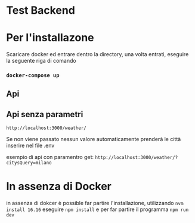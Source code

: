 # Test Backend
# Per l'installazone 

Scaricare docker ed entrare dentro la directory, una volta entrati, eseguire la seguente riga di comando 

### `docker-compose up`

## Api 

## Api senza parametri 
`http://localhost:3000/weather/`

Se non viene passato nessun valore automaticamente prenderà le città inserire nel file .env 

esempio di api con paramentro get: 
`http://localhost:3000/weather/?citysQuery=milano`

# In assenza di Docker 
in assenza di dokcer è possible far partire l'installazione, utilizzando `nvm install 16.16` eseguire `npm install` e per far partire il programma `npm run dev ` 